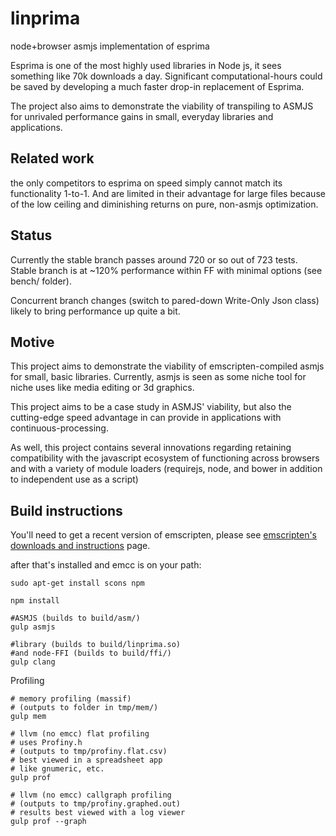 linprima
========

node+browser asmjs implementation of esprima

Esprima is one of the most highly used libraries in Node js, it sees something like 70k downloads a day. Significant  computational-hours could be saved by developing a much faster drop-in replacement of Esprima. 

The project also aims to demonstrate the viability of transpiling to ASMJS for unrivaled performance gains in small, everyday libraries and applications.

Related work
---

the only competitors to esprima on speed simply cannot match its functionality 1-to-1. And are limited in their advantage for large files because of the low ceiling and diminishing returns on pure, non-asmjs optimization.

Status
---
Currently the stable branch passes around 720 or so out of 723 tests.
Stable branch is  at ~120% performance within FF with minimal options (see bench/ folder). 

Concurrent branch changes 
(switch to pared-down Write-Only Json class) likely to bring performance up quite a bit.

Motive
---

This project aims to demonstrate the viability of emscripten-compiled asmjs for small, basic libraries. Currently, asmjs is seen as some niche tool for niche uses like media editing or 3d graphics. 

This project aims to be a case study in ASMJS' viability, but also the cutting-edge speed advantage in can provide in applications with continuous-processing. 

As well, this project contains several innovations regarding retaining compatibility with the javascript ecosystem of functioning across browsers and with a variety of module loaders (requirejs, node, and bower in addition to independent use as a script)

Build instructions
---
You'll need to get a recent version of emscripten, please see [emscripten's downloads and instructions] page.

[emscripten's downloads and instructions]:http//google.com

after that's installed and emcc is on your path:

```
sudo apt-get install scons npm 

npm install

#ASMJS (builds to build/asm/)
gulp asmjs

#library (builds to build/linprima.so)
#and node-FFI (builds to build/ffi/)
gulp clang

```

Profiling
```
# memory profiling (massif)
# (outputs to folder in tmp/mem/)
gulp mem

# llvm (no emcc) flat profiling
# uses Profiny.h
# (outputs to tmp/profiny.flat.csv)
# best viewed in a spreadsheet app
# like gnumeric, etc.
gulp prof

# llvm (no emcc) callgraph profiling
# (outputs to tmp/profiny.graphed.out)
# results best viewed with a log viewer
gulp prof --graph
```
